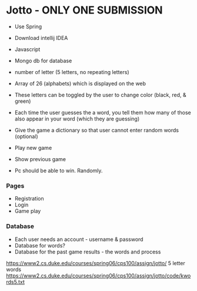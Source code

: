# Jotto - ONLY ONE SUBMISSION

* Use Spring
* Download intellij IDEA
* Javascript 
* Mongo db for database

* number of letter (5 letters, no repeating letters)
* Array of 26 (alphabets) which is displayed on the web
* These letters can be toggled by the user to change color (black, red, & green)
* Each time the user guesses the a word, you tell them how many of those also appear in your word (which they are guessing)

* Give the game a dictionary so that user cannot enter random words (optional)

* Play new game
* Show previous game
* Pc should be able to win. Randomly.

### Pages
* Registration
* Login
* Game play

### Database
* Each user needs an account - username & password
* Database for words?
* Database for the past game results - the words and process

https://www2.cs.duke.edu/courses/spring06/cps100/assign/jotto/
5 letter words
https://www2.cs.duke.edu/courses/spring06/cps100/assign/jotto/code/kwords5.txt